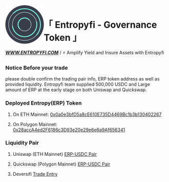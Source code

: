 <!--
 * @Author: Daniel Tong
 * @Date: 2021-07-13 00:31:57
 * @LastEditTime: 2021-07-13 22:54:25
 * @LastEditors: Zitian(Daniel) Tong
 * @Description: 
 * @FilePath: /entropy-governance/README.md
-->
<a href="https://www.entropyfi.com" target="_blank">
    <img alt="entropyfi" src="https://raw.githubusercontent.com/entropyfi/entropy-resource/master/Entropyfi.svg" width="120px" height=:"120px" align="left">
</a>

<div align="left">

# 「 Entropyfi -  Governance Token 」

**_<a href="https://www.entropyfi.com/">WWW.ENTROPYFI.COM</a>_** / ⚡️ Amplify Yield and Insure Assets with Entropyfi

</div>


### **Notice Before your trade** 

please double confirm the trading pair info, ERP token address as well as provided liquidity. Entropyfi team supplied 500,000 USDC and Large amount of ERP at the early stage on both Uniswap and Quickswap. 

### Deployed Entropy(ERP) Token
1. On ETH Mainnet: [0x0a0e3bfD5a8cE610E735D4469Bc1b3b130402267](https://etherscan.io/address/0x0a0e3bfD5a8cE610E735D4469Bc1b3b130402267)

2. On Polygon Mainnet: [0x28accA4ed2F6186c3D93e20e29e6e6a9Af656341](https://polygonscan.com/address/0x28accA4ed2F6186c3D93e20e29e6e6a9Af656341)

### Liquidity Pair
1. Uniswap (ETH Mainnet) 
   [ERP-USDC Pair](https://v2.info.uniswap.org/pair/0xb75767451fc277211a480ff3712eac6b0fa23b13)

2. Quickswap (Polygon Mainnet) 
   [ERP-USDC Pair](https://info.quickswap.exchange/pair/0xc4bf2a012af69d44abc4bbe2b1875a222c1c32e1)

3. Deversifi 
   [Trade Entry](https://app.deversifi.com/trade)

